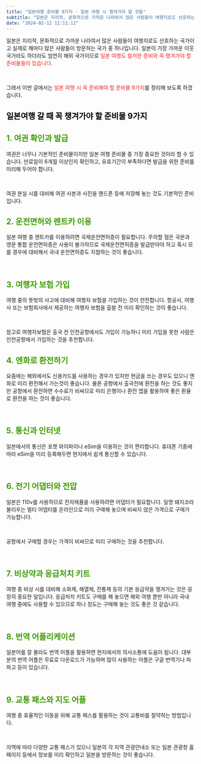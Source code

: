 ```yaml
---
title: "일본여행 준비물 9가지 - 일본 여행 시 챙겨가야 할 것들"
subtitle: "일본은 지리적, 문화적으로 가까운 나라여서 많은 사람들이 여행지로도 선호하는 국가이고 실제로 해마다 많은 사람들이 방문하는 국가 중 하나입니다. 일본이 가장 가까운 이웃국가라도 하더라도 엄연히 해외 국가이므로 일본 여행도 철저한 준비와 꼭 챙겨가야 할 준비믈들이 있습니다.일본 여행 시 꼭 준비해야 할 준비물 9가지를 정리한 글입니다."
date: "2024-02-12 11:11:12"
---
```



<p>일본은 지리적, 문화적으로 가까운 나라여서 많은 사람들이 여행지로도 선호하는 국가이고 실제로 해마다 많은 사람들이 방문하는 국가 중 하나입니다. 일본이 가장 가까운 이웃국가라도 하더라도 엄연히 해외 국가이므로 <span style="color: #ee2323;">일본 여행도 철저한 준비와 꼭 챙겨가야 할 준비물들이 있습니다.</span></p>
<br />
<p>그래서 이번 글에서는 <span style="color: #ee2323;">일본 여행 시 꼭 준비해야 할 준비물 9가지</span>를 정리해 보도록 하겠습니다.</p>


<h2 style="color: #000000;">일본여행 갈 때 꼭 챙겨가야 할 준비물 9가지</h2>

<h2 style="color: #409d00;">1. 여권 확인과 발급</h2>
<p>여권은 너무나 기본적인 준비물이지만 일본 여행 준비물 중 가장 중요한 것이라 할 수 있습니다. 만료일이 6개월 이상인지 확인하고, 유효기간이 부족하다면 발급을 위한 준비를 미리해 두어야 합니다.</p>
<br/>
<p>여권 분실 시를 대비해 여권 사본과 사진을 핸드폰 등에 저장해 놓는 것도 기본적인 준비입니다.</p>




<h2 style="color: #409d00;">2. 운전면허와 렌트카 이용</h2>
<p>일본 여행 중 렌트카를 이용하려면 국제운전면허증이 필요합니다. 주의할 점은 국문과 영문 통합 운전면허증은 사용이 불가하므로 국제운전면허증을 발급받아야 하고 혹시 모를 경우에 대비해서 국내 운전면허증도 지참하는 것이 좋습니다.</p>

<br/>



<h2 style="color: #409d00;">3. 여행자 보험 가입</h2>
<p>여행 중의 뜻밖의 사고에 대비해 여행자 보험을 가입하는 것이 안전합니다. 항공사, 여행사 또는 보험회사에서 제공하는 여행자 보험을 출발 전 미리 확인하는 것이 좋습니다.</p>
<br/>

<p>참고로 여행자보험은 출국 전 인천공항에서도 가입이 가능하니 미리 가입을 못한 사람은 인천공항에서 가입하는 것을 추천합니다.</p>

<h2 style="color: #409d00;">4. 엔화로 환전하기</h2>
<p>요즘에는 해외에서도 신용카드를 사용하는 경우가 있지만 현금을 쓰는 경우도 있으니 엔화로 미리 환전해서 가는것이 좋습니다. 물론 공항에서 출국전에 환전을 하는 것도 좋지만 공항에서 환전하면 수수료가 비싸므로 미리 은행이나 환전 앱을 활용하여 좋은 환율로 환전을 하는 것이 좋습니다.</p>

<br/>

<h2 style="color: #409d00;">5. 통신과 인터넷</h2>
<p>일본에서의 통신은 포켓 와이파이나 eSim을 이용하는 것이 편리합니다. 휴대폰 기종에 따라 eSim을 미리 등록해두면 현지에서 쉽게 통신할 수 있습니다.</p>

<br/>



<h2 style="color: #409d00;">6. 전기 어댑터와 전압</h2>
<p>일본은 110v를 사용하므로 전자제품을 사용하려면 어댑터가 필요합니다. 일명 돼지코라 불리우는 멀티 어뎁터를 온라인으로 미리 구매해 놓으며 비싸지 않은 가격으로 구매가 가능합니다.</p>
<br/>

<p>공항에서 구매할 경우는 가격이 비싸므로 미리 구매하는 것을 추천합니다.</p>


<br/>


<h2 style="color: #409d00;">7. 비상약과 응급처치 키트</h2>
<p>여행 중 비상 시를 대비해 소화제, 해열제, 진통제 등의 기본 응급약을 챙겨가는 것은 굉장히 중요한 일입니다. 응급처치 키트도 구매를 해 놓으면 해외 여행 뿐만 아니라 국내 여행 중에도 사용할 수 있으므로 하나 정도는 구매해 놓는 것도 좋은 것 같습니다.</p>


<br/>


<h2 style="color: #409d00;">8. 번역 어플리케이션</h2>
<p>일본어를 잘 몰라도 번역 어플을 활용하면 현지에서의 의사소통에 도움이 됩니다. 대부분의 번역 어플은 무료로 다운로드가 가능하며 많이 사용하는 어플은 구글 번역기나 파파고 등이 있습니다.</p>

<br/>


<h2 style="color: #409d00;">9. 교통 패스와 지도 어플</h2>
<p>여행 중 효율적인 이동을 위해 교통 패스를 활용하는 것이 교통비를 절약하는 방법입니다.</p>
<br/>

<p>지역에 따라 다양한 교통 패스가 있으니 일본의 각 지역 관광안내소 또는 일본 관광청 홈페이지 등에서 정보를 미리 확인하고 일본을 방문하는 것이 좋습니다.</p>


